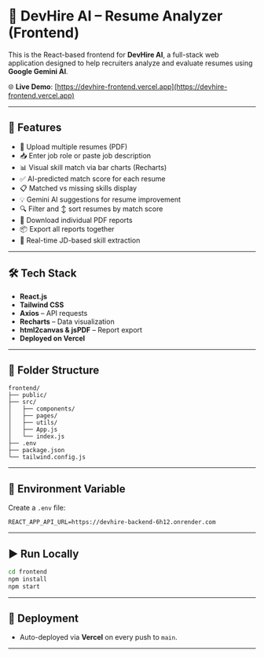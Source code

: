 # 📌 DevHire AI – Resume Analyzer (Frontend)

This is the React-based frontend for **DevHire AI**, a full-stack web application designed to help recruiters analyze and evaluate resumes using **Google Gemini AI**.

🌐 **Live Demo**: [https://devhire-frontend.vercel.app](https://devhire-frontend.vercel.app)

---

## 🧠 Features

- 🔼 Upload multiple resumes (PDF)
- 📥 Enter job role or paste job description
- 📊 Visual skill match via bar charts (Recharts)
- ✅ AI-predicted match score for each resume
- 📋 Matched vs missing skills display
- 💡 Gemini AI suggestions for resume improvement
- 🔍 Filter and ↕️ sort resumes by match score
- 📄 Download individual PDF reports
- 📦 Export all reports together
- 📌 Real-time JD-based skill extraction

---

## 🛠️ Tech Stack

- **React.js**
- **Tailwind CSS**
- **Axios** – API requests
- **Recharts** – Data visualization
- **html2canvas & jsPDF** – Report export
- **Deployed on Vercel**

---

## 📁 Folder Structure

```
frontend/
├── public/
├── src/
│   ├── components/
│   ├── pages/
│   ├── utils/
│   ├── App.js
│   └── index.js
├── .env
├── package.json
└── tailwind.config.js
```

---

## 🔧 Environment Variable

Create a `.env` file:
```
REACT_APP_API_URL=https://devhire-backend-6h12.onrender.com
```

---

## ▶️ Run Locally

```bash
cd frontend
npm install
npm start
```

---

## 🚀 Deployment

- Auto-deployed via **Vercel** on every push to `main`.

---
